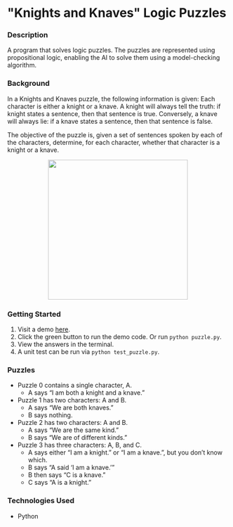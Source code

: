 # "Knights and Knaves" Logic Puzzles

### Description
A program that solves logic puzzles. The puzzles are represented using propositional logic, enabling the AI to solve them using a model-checking algorithm.

### Background
In a Knights and Knaves puzzle, the following information is given: Each character is either a knight or a knave. A knight will always tell the truth: if knight states a sentence, then that sentence is true.
Conversely, a knave will always lie: if a knave states a sentence, then that sentence is false.

The objective of the puzzle is, given a set of sentences spoken by each of the characters, determine, for each character, whether that character is a knight or a knave.

<p align="center">
  <img width="318" src="https://user-images.githubusercontent.com/74436899/124282635-f46c6100-db42-11eb-905f-eaf3eba882b1.png">
</p>

### Getting Started
1. Visit a demo [here](https://replit.com/@DanielTsiang/logic-puzzles#README.md).
2. Click the green button to run the demo code. Or run ```python puzzle.py```.
3. View the answers in the terminal.
4. A unit test can be run via ```python test_puzzle.py```.

### Puzzles
* Puzzle 0 contains a single character, A.
    * A says “I am both a knight and a knave.”
* Puzzle 1 has two characters: A and B.
    * A says “We are both knaves.”
    * B says nothing.
* Puzzle 2 has two characters: A and B.
    * A says “We are the same kind.”
    * B says “We are of different kinds.”
* Puzzle 3 has three characters: A, B, and C.
    * A says either “I am a knight.” or “I am a knave.”, but you don’t know which.
    * B says “A said ‘I am a knave.’”
    * B then says “C is a knave.”
    * C says “A is a knight.”

### Technologies Used
* Python
